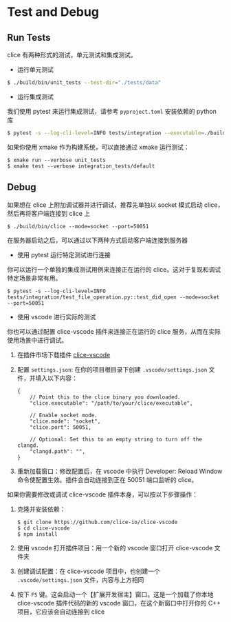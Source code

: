 # Test and Debug

## Run Tests

clice 有两种形式的测试，单元测试和集成测试。

- 运行单元测试

```bash
$ ./build/bin/unit_tests --test-dir="./tests/data"
```

- 运行集成测试

我们使用 pytest 来运行集成测试，请参考 `pyproject.toml` 安装依赖的 python 库

```bash
$ pytest -s --log-cli-level=INFO tests/integration --executable=./build/bin/clice
```

如果你使用 xmake 作为构建系统，可以直接通过 xmake 运行测试：

```shell
$ xmake run --verbose unit_tests
$ xmake test --verbose integration_tests/default
```

## Debug

如果想在 clice 上附加调试器并进行调试，推荐先单独以 socket 模式启动 clice，然后再将客户端连接到 clice 上

```shell
$ ./build/bin/clice --mode=socket --port=50051
```

在服务器启动之后，可以通过以下两种方式启动客户端连接到服务器

- 使用 pytest 运行特定测试进行连接

你可以运行一个单独的集成测试用例来连接正在运行的 clice。这对于复现和调试特定场景非常有用。

```shell
$ pytest -s --log-cli-level=INFO tests/integration/test_file_operation.py::test_did_open --mode=socket --port=50051
```

- 使用 vscode 进行实际的测试

你也可以通过配置 clice-vscode 插件来连接正在运行的 clice 服务，从而在实际使用场景中进行调试。

1. 在插件市场下载插件 [clice-vscode](https://marketplace.visualstudio.com/items?itemName=ykiko.clice-vscode)

2. 配置 `settings.json`: 在你的项目根目录下创建 `.vscode/settings.json` 文件，并填入以下内容：

    ```jsonc
    {
        // Point this to the clice binary you downloaded.
        "clice.executable": "/path/to/your/clice/executable",

        // Enable socket mode.
        "clice.mode": "socket",
        "clice.port": 50051,

        // Optional: Set this to an empty string to turn off the clangd.
        "clangd.path": "",
    }
    ```

3. 重新加载窗口：修改配置后，在 vscode 中执行 Developer: Reload Window 命令使配置生效。插件会自动连接到正在 50051 端口监听的 clice。


如果你需要修改或调试 clice-vscode 插件本身，可以按以下步骤操作：

1. 克隆并安装依赖：
    ```shell
    $ git clone https://github.com/clice-io/clice-vscode
    $ cd clice-vscode
    $ npm install
    ```

2. 使用 vscode 打开插件项目：用一个新的 vscode 窗口打开 clice-vscode 文件夹

3. 创建调试配置：在 clice-vscode 项目中，也创建一个 `.vscode/settings.json` 文件，内容与上方相同

4. 按下 `F5` 键。这会启动一个【扩展开发宿主】窗口。这是一个加载了你本地 clice-vscode 插件代码的新的 vscode 窗口，在这个新窗口中打开你的 C++ 项目，它应该会自动连接到 clice

